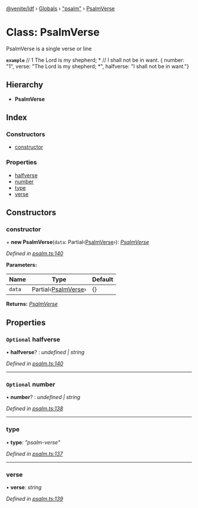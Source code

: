 [@venite/ldf](../README.md) › [Globals](../globals.md) › ["psalm"](../modules/_psalm_.md) › [PsalmVerse](_psalm_.psalmverse.md)

# Class: PsalmVerse

PsalmVerse is a single verse or line

**`example`** 
// 1  The Lord is my shepherd; *
//      I shall not be in want.
{ number: "1", verse: "The Lord is my shepherd; *", halfverse: "I shall not be in want."}

## Hierarchy

* **PsalmVerse**

## Index

### Constructors

* [constructor](_psalm_.psalmverse.md#constructor)

### Properties

* [halfverse](_psalm_.psalmverse.md#optional-halfverse)
* [number](_psalm_.psalmverse.md#optional-number)
* [type](_psalm_.psalmverse.md#type)
* [verse](_psalm_.psalmverse.md#verse)

## Constructors

###  constructor

\+ **new PsalmVerse**(`data`: Partial‹[PsalmVerse](_psalm_.psalmverse.md)›): *[PsalmVerse](_psalm_.psalmverse.md)*

*Defined in [psalm.ts:140](https://github.com/gbj/venite/blob/acef864/ldf/src/psalm.ts#L140)*

**Parameters:**

Name | Type | Default |
------ | ------ | ------ |
`data` | Partial‹[PsalmVerse](_psalm_.psalmverse.md)› | {} |

**Returns:** *[PsalmVerse](_psalm_.psalmverse.md)*

## Properties

### `Optional` halfverse

• **halfverse**? : *undefined | string*

*Defined in [psalm.ts:140](https://github.com/gbj/venite/blob/acef864/ldf/src/psalm.ts#L140)*

___

### `Optional` number

• **number**? : *undefined | string*

*Defined in [psalm.ts:138](https://github.com/gbj/venite/blob/acef864/ldf/src/psalm.ts#L138)*

___

###  type

• **type**: *"psalm-verse"*

*Defined in [psalm.ts:137](https://github.com/gbj/venite/blob/acef864/ldf/src/psalm.ts#L137)*

___

###  verse

• **verse**: *string*

*Defined in [psalm.ts:139](https://github.com/gbj/venite/blob/acef864/ldf/src/psalm.ts#L139)*
